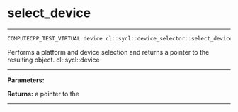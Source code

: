# select_device

---

```cpp
COMPUTECPP_TEST_VIRTUAL device cl::sycl::device_selector::select_device() const
```


Performs a platform and device selection and returns a pointer to the resulting  object. cl::sycl::device


---
**Parameters:**

**Returns:** a pointer to the 

---
